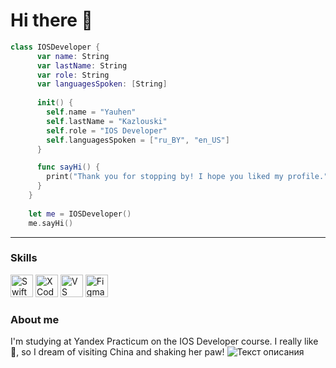 # Hi there 👋   
```swift
class IOSDeveloper {
      var name: String
      var lastName: String
      var role: String
      var languagesSpoken: [String]
    
      init() {
        self.name = "Yauhen"
        self.lastName = "Kazlouski"
        self.role = "IOS Developer"
        self.languagesSpoken = ["ru_BY", "en_US"]
      }

      func sayHi() {
        print("Thank you for stopping by! I hope you liked my profile.")
      }
    }
    
    let me = IOSDeveloper()
    me.sayHi()
```
---

### Skills 

<p align="left">
<a href="https://developer.apple.com/swift/" target="_blank" rel="noreferrer"><img src="https://raw.githubusercontent.com/danielcranney/readme-generator/main/public/icons/skills/swift-colored.svg" width="36" height="36" alt="Swift" /></a>
<a href="https://www.xcode.com" target="_blank" rel="noreferrer"><img src="https://raw.githubusercontent.com/danielcranney/readme-generator/main/public/icons/skills/xcode.svg" width="36" height="36" alt="XCode" /></a>
<a href="https://code.visualstudio.com/" target="_blank" rel="noreferrer"><img src="https://raw.githubusercontent.com/danielcranney/readme-generator/main/public/icons/skills/visualstudiocode.svg" width="36" height="36" alt="VS Code" /></a>
<a href="https://www.figma.com/" target="_blank" rel="noreferrer"><img src="https://raw.githubusercontent.com/danielcranney/readme-generator/main/public/icons/skills/figma-colored.svg" width="36" height="36" alt="Figma" /></a>
</p>

### About me
I'm studying at Yandex Practicum on the IOS Developer course. I really like 🐼, so I dream of visiting China and shaking her paw!
![Текст описания](https://raw.githubusercontent.com/FilimonovAlexey/FilimonovAlexey/c0664da66a69bd189501da4b354af6a2ba9f5223/assets/github-snake.svg)

